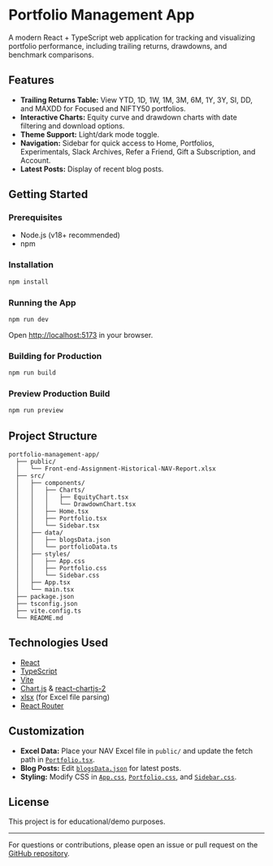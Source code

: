 # Portfolio Management App
A modern React + TypeScript web application for tracking and visualizing portfolio performance, including trailing returns, drawdowns, and benchmark comparisons.

## Features

- **Trailing Returns Table:** View YTD, 1D, 1W, 1M, 3M, 6M, 1Y, 3Y, SI, DD, and MAXDD for Focused and NIFTY50 portfolios.
- **Interactive Charts:** Equity curve and drawdown charts with date filtering and download options.
- **Theme Support:** Light/dark mode toggle.
- **Navigation:** Sidebar for quick access to Home, Portfolios, Experimentals, Slack Archives, Refer a Friend, Gift a Subscription, and Account.
- **Latest Posts:** Display of recent blog posts.

## Getting Started

### Prerequisites

- Node.js (v18+ recommended)
- npm

### Installation

```sh
npm install
```

### Running the App

```sh
npm run dev
```

Open [http://localhost:5173](http://localhost:5173) in your browser.

### Building for Production

```sh
npm run build
```

### Preview Production Build

```sh
npm run preview
```

## Project Structure

```
portfolio-management-app/
  ├── public/
  │   └── Front-end-Assignment-Historical-NAV-Report.xlsx
  ├── src/
  │   ├── components/
  │   │   ├── Charts/
  │   │   │   ├── EquityChart.tsx
  │   │   │   └── DrawdownChart.tsx
  │   │   ├── Home.tsx
  │   │   ├── Portfolio.tsx
  │   │   └── Sidebar.tsx
  │   ├── data/
  │   │   ├── blogsData.json
  │   │   └── portfolioData.ts
  │   ├── styles/
  │   │   ├── App.css
  │   │   ├── Portfolio.css
  │   │   └── Sidebar.css
  │   ├── App.tsx
  │   └── main.tsx
  ├── package.json
  ├── tsconfig.json
  ├── vite.config.ts
  └── README.md
```

## Technologies Used

- [React](https://react.dev/)
- [TypeScript](https://www.typescriptlang.org/)
- [Vite](https://vitejs.dev/)
- [Chart.js](https://www.chartjs.org/) & [react-chartjs-2](https://react-chartjs-2.js.org/)
- [xlsx](https://github.com/SheetJS/sheetjs) (for Excel file parsing)
- [React Router](https://reactrouter.com/)

## Customization

- **Excel Data:** Place your NAV Excel file in `public/` and update the fetch path in [`Portfolio.tsx`](src/components/Portfolio.tsx).
- **Blog Posts:** Edit [`blogsData.json`](src/data/blogsData.json) for latest posts.
- **Styling:** Modify CSS in [`App.css`](src/styles/App.css), [`Portfolio.css`](src/styles/Portfolio.css), and [`Sidebar.css`](src/styles/Sidebar.css).

## License

This project is for educational/demo purposes.

---

For questions or contributions, please open an issue or pull request on the [GitHub repository](https://github.com/yourusername/portfolio-management-app).
